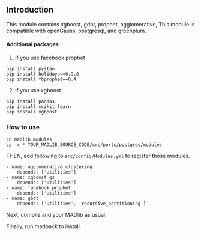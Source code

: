 ## Introduction

This module contains xgboost, gdbt, prophet, agglomerative, This module is compatible with openGauss, postgresql, and greenplum.



#### Additional packages

 1) if you use facebook prophet

```
pip install pystan
pip install holidays==0.9.8
pip install fbprophet==0.4
```

 2) if you use xgboost

```
pip install pandas
pip install scikit-learn
pip install xgboost
```


### How to use

```
cd madlib_modules
cp -r * YOUR_MADLIB_SOURCE_CODE/src/ports/postgres/modules
```

THEN, add following to `src/config/Modules.yml` to register those modules.

```
- name: agglomerative_clustering
    depends: ['utilities']
- name: xgboost_gs
    depends: ['utilities']
- name: facebook_prophet
    depends: ['utilities']
- name: gbdt
    depends: ['utilities', 'recursive_partitioning']
```

Next, compile and your MADlib as usual.

Finally, run madpack to install.
